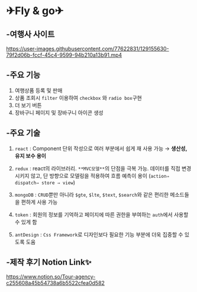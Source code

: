 # ✈Fly & go✈

## -여행사 사이트


https://user-images.githubusercontent.com/77622831/129155630-79f2d06b-fccf-45c4-9599-94b210a13b91.mp4




## -주요 기능 
1. 여행상품 등록 및 판매
2. 상품 조회시 `filter` 이용하여 `checkbox` 와 `radio box`구현
3. 더 보기 버튼 
4. 장바구니 페이지 및 장바구니 아이콘 생성


## -주요 기술
1. `react` : Component 단위 작성으로 여러 부분에서 쉽게 재 사용 가능 → **생산성, 유지 보수 용이**

2. `redux` : react의 라이브러리. `**MVC모델**`의 단점을 극복 가능. 데이터를 직접 변경 시키지 않고, 단 방향으로 모델링을 적용하여 흐름 예측이 용이 (`action⇒ dispatch⇒ store ⇒ view`)

3. `mongoDB` : `CRUD`뿐만 아니라 `$gte`, `$lte`, `$text`, `$search`와 같은 편리한 메소드들을 편하게 사용 가능

4. `token` : 회원의 정보를 기억하고 페이지에 따른 권한을 부여하는 `auth`에서 사용할 수 있게 함

5. `antDesign` : `Css Framework`로 디자인보다 필요한 기능 부분에 더욱 집중할 수 있도록 도움



## -제작 후기 Notion Link✨
https://www.notion.so/Tour-agency-c255608a45b54738a6b5522cfea0d582


